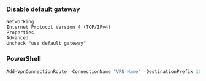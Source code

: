 ### Disable default gateway
```
Networking
Internet Protocol Version 4 (TCP/IPv4)
Properties
Advanced
Uncheck "use default gateway"
```

### PowerShell
```PowerShell
Add-VpnConnectionRoute -ConnectionName "VPN Name" -DestinationPrefix 10.10.10.0/24
```
